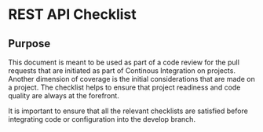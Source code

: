 
# REST API Checklist

## Purpose 
This document is meant to be used as part of a code review for the pull requests that are initiated as part of Continous Integration on projects. Another dimension of coverage is the initial considerations that are made on a project. The checklist helps to ensure that project readiness and code quality are always at the forefront.

It is important to ensure that all the relevant checklists are satisfied before integrating code or configuration into the develop branch. 
<!--stackedit_data:
eyJoaXN0b3J5IjpbMTk4ODAxNzU4Nl19
-->